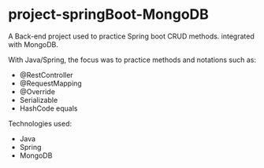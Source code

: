 # project-springBoot-MongoDB

A Back-end project used to practice Spring boot CRUD methods. integrated with MongoDB.

With Java/Spring, the focus was to practice methods and notations such as:

- @RestController
- @RequestMapping
- @Override
- Serializable
- HashCode equals


Technologies used:

- Java
- Spring
- MongoDB

